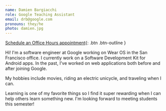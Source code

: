 ```yaml
---
name: Damien Bargiacchi
role: Google Teaching Assistant
email: drb@google.com
pronouns: they/he
photo: damien.jpg
---
```


[Schedule an Office Hours appointment](https://calendar.app.google/DVAVz1oSu4GU39Ss8){: .btn .btn-outline }

Hi! I'm a software engineer at Google working on Wear OS in the San Francisco office. I currently work on a Software Development Kit for Android apps. In the past, I've worked on web applications both before and after joining Google.

My hobbies include movies, riding an electric unicycle, and traveling when I can.

Learning is one of my favorite things so I find it super rewarding when I can help others learn something new. I'm looking forward to meeting students this semester!
